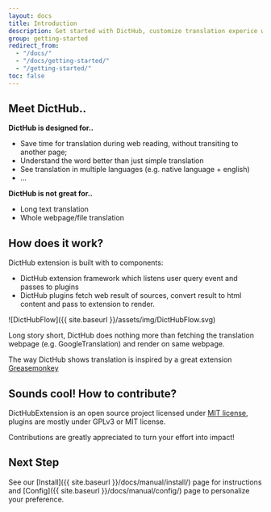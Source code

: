 ```yaml
---
layout: docs
title: Introduction
description: Get started with DictHub, customize translation experice with the built-in powerful plugin framework.
group: getting-started
redirect_from:
  - "/docs/"
  - "/docs/getting-started/"
  - "/getting-started/"
toc: false
---
```


## Meet DictHub..

<i class="far fa-thumbs-up"></i>  **DictHub is designed for..**
* Save time for translation during web reading, without transiting to another page;
* Understand the word better than just simple translation
* See translation in multiple languages (e.g. native language + english)
* ...

<i class="far fa-thumbs-down"></i>  **DictHub is not great for..**
* Long text translation
* Whole webpage/file translation

## How does it work?

DictHub extension is built with to components:
* DictHub extension framework which listens user query event and passes to plugins
* DictHub plugins fetch web result of sources, convert result to html content and pass to extension to render.

![DictHubFlow]({{ site.baseurl }}/assets/img/DictHubFlow.svg)


Long story short, DictHub does nothing more than fetching the translation webpage (e.g. GoogleTranslation) and render on same webpage.

The way DictHub shows translation is inspired by a great extension [Greasemonkey](https://en.wikipedia.org/wiki/Greasemonkey)

## Sounds cool! How to contribute?

DictHubExtension is an open source project licensed under [MIT license](https://github.com/dicthub/DictHubExtension/blob/master/LICENSE), plugins are mostly under GPLv3 or MIT license.

Contributions are greatly appreciated to turn your effort into impact!

## Next Step

See our [Install]({{ site.baseurl }}/docs/manual/install/) page for instructions and [Config]({{ site.baseurl }}/docs/manual/config/) page to personalize your preference.